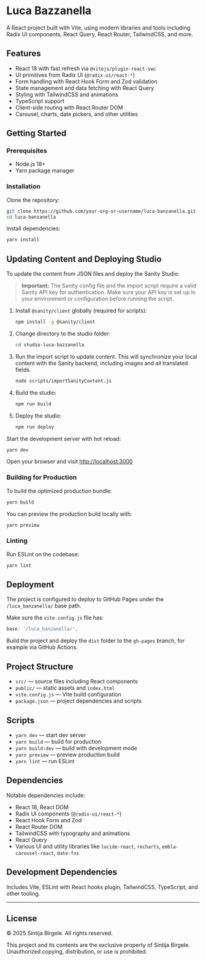 
# Luca Bazzanella

A React project built with Vite, using modern libraries and tools including Radix UI components, React Query, React Router, TailwindCSS, and more.

## Features

- React 18 with fast refresh via `@vitejs/plugin-react-swc`
- UI primitives from Radix UI (`@radix-ui/react-*`)
- Form handling with React Hook Form and Zod validation
- State management and data fetching with React Query
- Styling with TailwindCSS and animations
- TypeScript support
- Client-side routing with React Router DOM
- Carousel, charts, date pickers, and other utilities

## Getting Started

### Prerequisites

- Node.js 18+
- Yarn package manager

### Installation

Clone the repository:

```bash
git clone https://github.com/your-org-or-username/luca-banzanella.git
cd luca-banzanella
```

Install dependencies:

```bash
yarn install
```


## Updating Content and Deploying Studio

To update the content from JSON files and deploy the Sanity Studio:

> **Important:** The Sanity config file and the import script require a valid Sanity API key for authentication. Make sure your API key is set up in your environment or configuration before running the script.

1. Install `@sanity/client` globally (required for scripts):

	```bash
	npm install -g @sanity/client
	```

2. Change directory to the studio folder:

	```bash
	cd studio-luca-bazzanella
	```

3. Run the import script to update content. This will synchronize your local content with the Sanity backend, including images and all translated fields.

	```bash
	node scripts/importSanityContent.js
	```

4. Build the studio:

	```bash
	npm run build
	```

5. Deploy the studio:

	```bash
	npm run deploy
	```


Start the development server with hot reload:

```bash
yarn dev
```

Open your browser and visit [http://localhost:3000](http://localhost:3000)

### Building for Production

To build the optimized production bundle:

```bash
yarn build
```

You can preview the production build locally with:

```bash
yarn preview
```

### Linting

Run ESLint on the codebase:

```bash
yarn lint
```

## Deployment

The project is configured to deploy to GitHub Pages under the `/luca_banzanella/` base path.

Make sure the `vite.config.js` file has:

```js
base: '/luca_banzanella/',
```

Build the project and deploy the `dist` folder to the `gh-pages` branch, for example via GitHub Actions.

## Project Structure

- `src/` — source files including React components
- `public/` — static assets and `index.html`
- `vite.config.js` — Vite build configuration
- `package.json` — project dependencies and scripts

## Scripts

- `yarn dev` — start dev server
- `yarn build` — build for production
- `yarn build:dev` — build with development mode
- `yarn preview` — preview production build
- `yarn lint` — run ESLint

## Dependencies

Notable dependencies include:

- React 18, React DOM
- Radix UI components (`@radix-ui/react-*`)
- React Hook Form and Zod
- React Router DOM
- TailwindCSS with typography and animations
- React Query
- Various UI and utility libraries like `lucide-react`, `recharts`, `embla-carousel-react`, `date-fns`

## Development Dependencies

Includes Vite, ESLint with React hooks plugin, TailwindCSS, TypeScript, and other tooling.

---

## License

© 2025 Sintija Birgele. All rights reserved.

This project and its contents are the exclusive property of Sintija Birgele. Unauthorized copying, distribution, or use is prohibited.